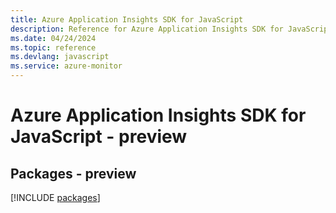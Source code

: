 ```yaml
---
title: Azure Application Insights SDK for JavaScript
description: Reference for Azure Application Insights SDK for JavaScript
ms.date: 04/24/2024
ms.topic: reference
ms.devlang: javascript
ms.service: azure-monitor
---
```

# Azure Application Insights SDK for JavaScript - preview
## Packages - preview
[!INCLUDE [packages](application-insights-index.md)]